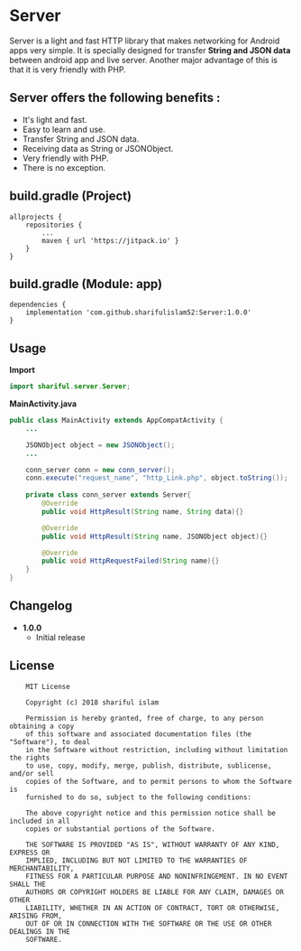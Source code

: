 # Server
Server is a light and fast HTTP library that makes networking for Android apps very simple. It is specially designed for transfer **String and JSON data** between android app and live server. Another major advantage of this is that it is very friendly with PHP.

Server offers the following benefits :
------
* It's light and fast.
* Easy to learn and use.
* Transfer String and JSON data.
* Receiving data as String or JSONObject.
* Very friendly with PHP.
* There is no exception.

build.gradle (Project)
------
```
allprojects {
	repositories {
		...
		maven { url 'https://jitpack.io' }
	}
}
```

build.gradle (Module: app)
------
```
dependencies {
	implementation 'com.github.sharifulislam52:Server:1.0.0'
}
```

Usage
-----
**Import**
```java
import shariful.server.Server;
```

**MainActivity.java**
```java
public class MainActivity extends AppCompatActivity {
	...

	JSONObject object = new JSONObject();
	...

	conn_server conn = new conn_server();
	conn.execute("request_name", "http_Link.php", object.toString());
	
	private class conn_server extends Server{
		@Override
		public void HttpResult(String name, String data){}

		@Override
		public void HttpResult(String name, JSONObject object){}

		@Override
		public void HttpRequestFailed(String name){}
	}
}
```

Changelog
---------
* **1.0.0**
    * Initial release


License
-------
```
	MIT License

	Copyright (c) 2018 shariful islam

	Permission is hereby granted, free of charge, to any person obtaining a copy
	of this software and associated documentation files (the "Software"), to deal
	in the Software without restriction, including without limitation the rights
	to use, copy, modify, merge, publish, distribute, sublicense, and/or sell
	copies of the Software, and to permit persons to whom the Software is
	furnished to do so, subject to the following conditions:

	The above copyright notice and this permission notice shall be included in all
	copies or substantial portions of the Software.

	THE SOFTWARE IS PROVIDED "AS IS", WITHOUT WARRANTY OF ANY KIND, EXPRESS OR
	IMPLIED, INCLUDING BUT NOT LIMITED TO THE WARRANTIES OF MERCHANTABILITY,
	FITNESS FOR A PARTICULAR PURPOSE AND NONINFRINGEMENT. IN NO EVENT SHALL THE
	AUTHORS OR COPYRIGHT HOLDERS BE LIABLE FOR ANY CLAIM, DAMAGES OR OTHER
	LIABILITY, WHETHER IN AN ACTION OF CONTRACT, TORT OR OTHERWISE, ARISING FROM,
	OUT OF OR IN CONNECTION WITH THE SOFTWARE OR THE USE OR OTHER DEALINGS IN THE
	SOFTWARE.
```